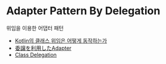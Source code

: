 # Adapter Pattern By Delegation
위임을 이용한 어댑터 패턴

 * [Kotlin의 클래스 위임은 어떻게 동작하는가](https://medium.com/@cwdoh/kotlin%EC%9D%98-%ED%81%B4%EB%9E%98%EC%8A%A4-%EC%9C%84%EC%9E%84%EC%9D%80-%EC%96%B4%EB%96%BB%EA%B2%8C-%EB%8F%99%EC%9E%91%ED%95%98%EB%8A%94%EA%B0%80-c14dcbbb08ad)
 * [委譲を利用したAdapter](https://ja.wikipedia.org/wiki/Adapter_%E3%83%91%E3%82%BF%E3%83%BC%E3%83%B3#.E5.A7.94.E8.AD.B2.E3.82.92.E5.88.A9.E7.94.A8.E3.81.97.E3.81.9FAdapter)
 * [Class Delegation](https://kotlinlang.org/docs/reference/delegation.html#class-delegation)